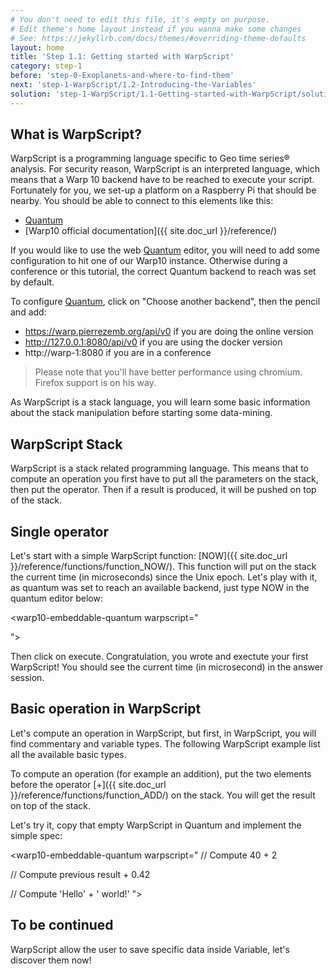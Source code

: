 ```yaml
---
# You don't need to edit this file, it's empty on purpose.
# Edit theme's home layout instead if you wanna make some changes
# See: https://jekyllrb.com/docs/themes/#overriding-theme-defaults
layout: home
title: 'Step 1.1: Getting started with WarpScript'
category: step-1
before: 'step-0-Exoplanets-and-where-to-find-them'
next: 'step-1-WarpScript/1.2-Introducing-the-Variables'
solution: 'step-1-WarpScript/1.1-Getting-started-with-WarpScript/solutions'
---
```




## What is WarpScript?

WarpScript is a programming language specific to Geo time series® analysis. For security reason, WarpScript is an interpreted language, which means that a Warp 10 backend have to be reached to execute your script. Fortunately for you, we set-up a platform on a Raspberry Pi that should be nearby. You should be able to connect to this elements like this:

* [Quantum](https://quantum.metrics.ovh.net/)
* [Warp10 official documentation]({{ site.doc_url }}/reference/)

If you would like to use the web [Quantum](https://quantum.metrics.ovh.net/) editor, you will need to add some configuration to hit one of our Warp10 instance. Otherwise during a conference or this tutorial, the correct Quantum backend to reach was set by default.

To configure [Quantum](https://quantum.metrics.ovh.net/), click on "Choose another backend", then the pencil and add:

* https://warp.pierrezemb.org/api/v0 if you are doing the online version
* http://127.0.0.1:8080/api/v0 if you are using the docker version 
* http://warp-1:8080 if you are in a conference

> Please note that you'll have better performance using chromium. Firefox support is on his way.

As WarpScript is a stack language, you will learn some basic information about the stack manipulation before starting some data-mining.

## WarpScript Stack

WarpScript is a stack related programming language. This means that to compute an operation you first have to put all the parameters on the stack, then put the operator. Then if a result is produced, it will be pushed on top of the stack.

## Single operator

Let's start with a simple WarpScript function: [NOW]({{ site.doc_url }}/reference/functions/function_NOW/). This function will put on the stack the current time (in microseconds) since the Unix epoch. Let's play with it, as quantum was set to reach an available backend, just type NOW in the quantum editor below:

<warp10-embeddable-quantum warpscript="

">
</warp10-embeddable-quantum>

Then click on execute. Congratulation, you wrote and exectute your first WarpScript! You should see the current time (in microsecond) in the answer session.

## Basic operation in WarpScript

Let's compute an operation in WarpScript, but first, in WarpScript, you will find commentary and variable types.
The following WarpScript example list all the available basic types.



<warp10-embeddable-quantum warpscript="
// This is a commentary
'a'      // string value
true     // boolean value
42        // long value
3.14159    // double value
">
</warp10-embeddable-quantum>


To compute an operation (for example an addition), put the two elements before the operator [+]({{ site.doc_url }}/reference/functions/function_ADD/) on the stack.
You will get the result on top of the stack.


Let's try it, copy that empty WarpScript in Quantum and implement the simple spec:

<warp10-embeddable-quantum warpscript="
// Compute 40 + 2


// Compute previous result + 0.42


// Compute 'Hello' + ' world!'
">
</warp10-embeddable-quantum>

## To be continued

WarpScript allow the user to save specific data inside Variable, let's discover them now!

